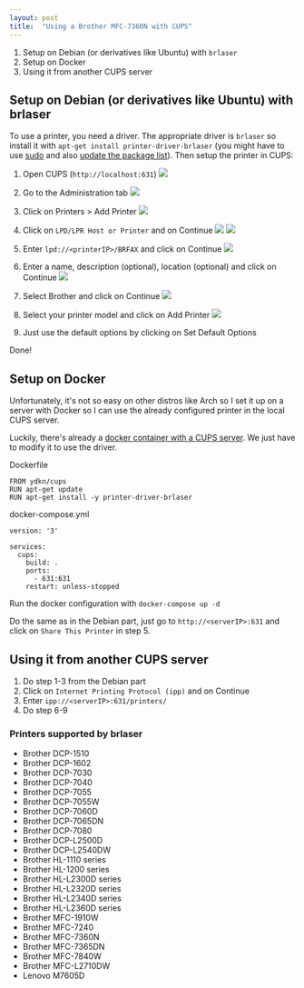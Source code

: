 ```yaml
---
layout: post
title:  "Using a Brother MFC-7360N with CUPS"
---
```


1. Setup on Debian (or derivatives like Ubuntu) with `brlaser`
2. Setup on Docker
3. Using it from another CUPS server

## Setup on Debian (or derivatives like Ubuntu) with brlaser

To use a printer, you need a driver. The appropriate driver is `brlaser` so install it with `apt-get install printer-driver-brlaser` (you might have to use [sudo](https://www.howtoforge.com/tutorial/sudo-beginners-guide/) and also [update the package list](https://itsfoss.com/apt-get-linux-guide/)). Then setup the printer in CUPS:

1. Open CUPS (`http://localhost:631`)
![](/assets/cups-0.png)

2. Go to the Administration tab
![](/assets/cups-1.png)

3. Click on Printers > Add Printer
![](/assets/cups-2.png)

4. Click on `LPD/LPR Host or Printer` and on Continue
![](/assets/cups-3.png) ![](/assets/cups-4.png)

5. Enter `lpd://<printerIP>/BRFAX` and click on Continue
![](/assets/cups-5.png)

6. Enter a name, description (optional), location (optional) and click on Continue
![](/assets/cups-6.png)

7. Select Brother and click on Continue
![](/assets/cups-7.png)

8. Select your printer model and click on Add Printer
![](/assets/cups-8.png)

9. Just use the default options by clicking on Set Default Options

Done!

## Setup on Docker

Unfortunately, it's not so easy on other distros like Arch so I set it up on a server with Docker so I can use the already configured printer in the local CUPS server.

Luckily, there's already a [docker container with a CUPS server](https://hub.docker.com/r/ydkn/cups). We just have to modify it to use the driver.

Dockerfile
```
FROM ydkn/cups
RUN apt-get update
RUN apt-get install -y printer-driver-brlaser
```

docker-compose.yml
```
version: '3'

services:
  cups:
    build: .
    ports:
      - 631:631
    restart: unless-stopped
```

Run the docker configuration with `docker-compose up -d`

Do the same as in the Debian part, just go to `http://<serverIP>:631` and click on `Share This Printer` in step 5.

## Using it from another CUPS server

1. Do step 1-3 from the Debian part
2. Click on `Internet Printing Protocol (ipp)` and on Continue
3. Enter `ipp://<serverIP>:631/printers/`
4. Do step 6-9

### Printers supported by brlaser
 * Brother DCP-1510
 * Brother DCP-1602
 * Brother DCP-7030
 * Brother DCP-7040
 * Brother DCP-7055
 * Brother DCP-7055W
 * Brother DCP-7060D
 * Brother DCP-7065DN
 * Brother DCP-7080
 * Brother DCP-L2500D
 * Brother DCP-L2540DW
 * Brother HL-1110 series
 * Brother HL-1200 series
 * Brother HL-L2300D series
 * Brother HL-L2320D series
 * Brother HL-L2340D series
 * Brother HL-L2360D series
 * Brother MFC-1910W
 * Brother MFC-7240
 * Brother MFC-7360N
 * Brother MFC-7365DN
 * Brother MFC-7840W
 * Brother MFC-L2710DW
 * Lenovo M7605D